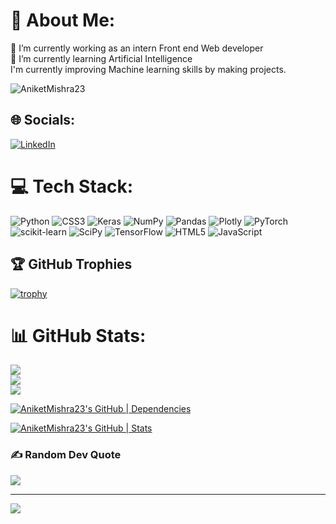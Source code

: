 # 💫 About Me:
🔭 I’m currently working as an intern Front end Web developer<br>🌱 I’m currently learning Artificial Intelligence<br>I'm currently improving Machine learning skills by making projects.

<p align="left"> <img src="https://komarev.com/ghpvc/?username=AniketMishra23&label=Profile%20views&color=0e75b6&style=flat" alt="AniketMishra23" /> </p>

## 🌐 Socials:
[![LinkedIn](https://img.shields.io/badge/LinkedIn-%230077B5.svg?logo=linkedin&logoColor=white)](https://www.linkedin.com/in/aniket-mishra-638309174/) 

# 💻 Tech Stack:
![Python](https://img.shields.io/badge/python-3670A0?style=plastic&logo=python&logoColor=ffdd54) ![CSS3](https://img.shields.io/badge/css3-%231572B6.svg?style=plastic&logo=css3&logoColor=white) ![Keras](https://img.shields.io/badge/Keras-%23D00000.svg?style=plastic&logo=Keras&logoColor=white) ![NumPy](https://img.shields.io/badge/numpy-%23013243.svg?style=plastic&logo=numpy&logoColor=white) ![Pandas](https://img.shields.io/badge/pandas-%23150458.svg?style=plastic&logo=pandas&logoColor=white) ![Plotly](https://img.shields.io/badge/Plotly-%233F4F75.svg?style=plastic&logo=plotly&logoColor=white) ![PyTorch](https://img.shields.io/badge/PyTorch-%23EE4C2C.svg?style=plastic&logo=PyTorch&logoColor=white) ![scikit-learn](https://img.shields.io/badge/scikit--learn-%23F7931E.svg?style=plastic&logo=scikit-learn&logoColor=white) ![SciPy](https://img.shields.io/badge/SciPy-%230C55A5.svg?style=plastic&logo=scipy&logoColor=%white) ![TensorFlow](https://img.shields.io/badge/TensorFlow-%23FF6F00.svg?style=plastic&logo=TensorFlow&logoColor=white) ![HTML5](https://img.shields.io/badge/html5-%23E34F26.svg?style=plastic&logo=html5&logoColor=white) ![JavaScript](https://img.shields.io/badge/javascript-%23323330.svg?style=plastic&logo=javascript&logoColor=%23F7DF1E)

## 🏆 GitHub Trophies
[![trophy](https://github-profile-trophy.vercel.app/?username=AniketMishra23&theme=onedark)](https://github.com/ryo-ma/github-profile-trophy)

# 📊 GitHub Stats:
![](https://github-readme-stats.vercel.app/api?username=AniketMishra23&theme=dark&hide_border=false&include_all_commits=true&count_private=true)<br/>
![](https://github-readme-streak-stats.herokuapp.com/?user=AniketMishra23&theme=dark&hide_border=false)<br/>
![](https://github-readme-stats.vercel.app/api/top-langs/?username=AniketMishra23&theme=dark&hide_border=false&include_all_commits=true&count_private=true&layout=compact)

[![AniketMishra23's GitHub | Dependencies](https://stats.quine.sh/AniketMishra23/dependencies?theme=dark)](https://quine.sh?utm_source=widgets&utm_campaign=AniketMishra23)

[![AniketMishra23's GitHub | Stats](https://stats.quine.sh/AniketMishra23/github?theme=dark)](https://quine.sh?utm_source=widgets&utm_campaign=AniketMishra23)

### ✍️ Random Dev Quote
![](https://quotes-github-readme.vercel.app/api?type=horizontal&theme=tokyonight)

<!-- ### 😂 Random Dev Meme
<img src="shorturl.at/cBKM9" width="512px"/> -->

---
[![](https://visitcount.itsvg.in/api?id=AniketMishra23&icon=0&color=0)](https://visitcount.itsvg.in)

<!-- Proudly created with GPRM ( https://gprm.itsvg.in ) -->
